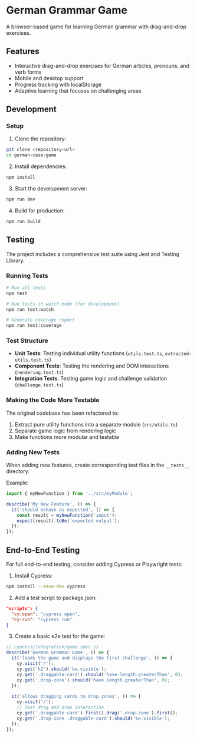 # German Grammar Game

A browser-based game for learning German grammar with drag-and-drop exercises.

## Features

- Interactive drag-and-drop exercises for German articles, pronouns, and verb forms
- Mobile and desktop support
- Progress tracking with localStorage
- Adaptive learning that focuses on challenging areas

## Development

### Setup

1. Clone the repository:
```bash
git clone <repository-url>
cd german-case-game
```

2. Install dependencies:
```bash
npm install
```

3. Start the development server:
```bash
npm run dev
```

4. Build for production:
```bash
npm run build
```

## Testing

The project includes a comprehensive test suite using Jest and Testing Library.

### Running Tests

```bash
# Run all tests
npm test

# Run tests in watch mode (for development)
npm run test:watch

# Generate coverage report
npm run test:coverage
```

### Test Structure

- **Unit Tests**: Testing individual utility functions (`utils.test.ts`, `extracted-utils.test.ts`)
- **Component Tests**: Testing the rendering and DOM interactions (`rendering.test.ts`)
- **Integration Tests**: Testing game logic and challenge validation (`challenge.test.ts`) 

### Making the Code More Testable

The original codebase has been refactored to:

1. Extract pure utility functions into a separate module (`src/utils.ts`)
2. Separate game logic from rendering logic
3. Make functions more modular and testable

### Adding New Tests

When adding new features, create corresponding test files in the `__tests__` directory.

Example:
```typescript
import { myNewFunction } from '../src/myModule';

describe('My New Feature', () => {
  it('should behave as expected', () => {
    const result = myNewFunction('input');
    expect(result).toBe('expected output');
  });
});
```

## End-to-End Testing

For full end-to-end testing, consider adding Cypress or Playwright tests:

1. Install Cypress:
```bash
npm install --save-dev cypress
```

2. Add a test script to package.json:
```json
"scripts": {
  "cy:open": "cypress open",
  "cy:run": "cypress run"
}
```

3. Create a basic e2e test for the game:
```javascript
// cypress/integration/game.spec.js
describe('German Grammar Game', () => {
  it('loads the game and displays the first challenge', () => {
    cy.visit('/');
    cy.get('h2').should('be.visible');
    cy.get('.draggable-card').should('have.length.greaterThan', 0);
    cy.get('.drop-zone').should('have.length.greaterThan', 0);
  });
  
  it('allows dragging cards to drop zones', () => {
    cy.visit('/');
    // Test drag and drop interaction
    cy.get('.draggable-card').first().drag('.drop-zone').first();
    cy.get('.drop-zone .draggable-card').should('be.visible');
  });
});
``` 